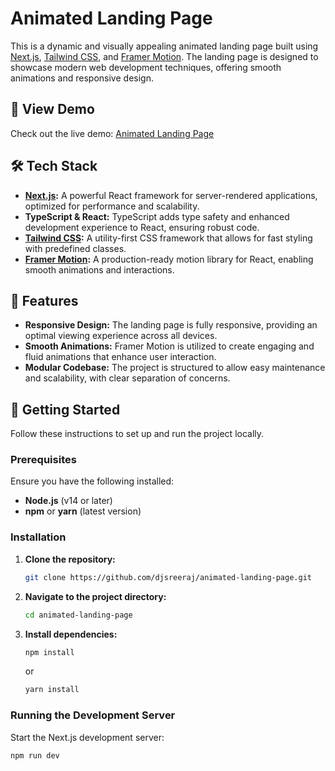 # Animated Landing Page

This is a dynamic and visually appealing animated landing page built using [Next.js](https://nextjs.org/), [Tailwind CSS](https://tailwindcss.com/), and [Framer Motion](https://www.framer.com/motion/). The landing page is designed to showcase modern web development techniques, offering smooth animations and responsive design.

## 🚀 View Demo

Check out the live demo: [Animated Landing Page](https://animated-landing-page-silk.vercel.app/)

## 🛠️ Tech Stack

- **[Next.js](https://nextjs.org/):** A powerful React framework for server-rendered applications, optimized for performance and scalability.
- **TypeScript & React:** TypeScript adds type safety and enhanced development experience to React, ensuring robust code.
- **[Tailwind CSS](https://tailwindcss.com/):** A utility-first CSS framework that allows for fast styling with predefined classes.
- **[Framer Motion](https://www.framer.com/motion/):** A production-ready motion library for React, enabling smooth animations and interactions.

## 📄 Features

- **Responsive Design:** The landing page is fully responsive, providing an optimal viewing experience across all devices.
- **Smooth Animations:** Framer Motion is utilized to create engaging and fluid animations that enhance user interaction.
- **Modular Codebase:** The project is structured to allow easy maintenance and scalability, with clear separation of concerns.

## 📝 Getting Started

Follow these instructions to set up and run the project locally.

### Prerequisites

Ensure you have the following installed:

- **Node.js** (v14 or later)
- **npm** or **yarn** (latest version)

### Installation

1. **Clone the repository:**
    ```bash
    git clone https://github.com/djsreeraj/animated-landing-page.git
    ```

2. **Navigate to the project directory:**
    ```bash
    cd animated-landing-page
    ```

3. **Install dependencies:**
    ```bash
    npm install
    ```
    or
    ```bash
    yarn install
    ```

### Running the Development Server

Start the Next.js development server:

```bash
npm run dev
